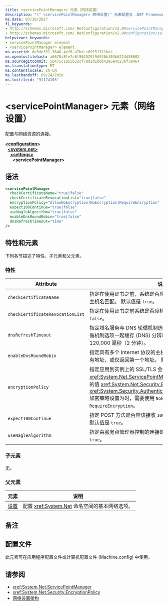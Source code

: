```yaml
---
title: <servicePointManager> 元素（网络设置）
description: "\" <servicePointManager> 网络设置\" 元素配置与 .NET Framework 中的网络资源选项的连接。"
ms.date: 03/30/2017
f1_keywords:
- http://schemas.microsoft.com/.NetConfiguration/v2.0#servicePointManager
- http://schemas.microsoft.com/.NetConfiguration/v2.0#configuration/system.net/settings/servicePointManager
helpviewer_keywords:
- servicePointManager element
- <servicePointManager> element
ms.assetid: 6e5def51-3646-4ef6-a7bd-c69151321bec
ms.openlocfilehash: a6678a8fe7c6f962529f9d946b103b6224d58602
ms.sourcegitcommit: 5b475c1855b32cf78d2d1bbb4295e4c236f39464
ms.translationtype: MT
ms.contentlocale: zh-CN
ms.lasthandoff: 09/24/2020
ms.locfileid: "91174103"
---
```

# <a name="servicepointmanager-element-network-settings"></a>\<servicePointManager> 元素（网络设置）

配置与网络资源的连接。  

[**\<configuration>**](../configuration-element.md)\
&nbsp;&nbsp;[**\<system.net>**](system-net-element-network-settings.md)\
&nbsp;&nbsp;&nbsp;&nbsp;[**\<settings>**](settings-element-network-settings.md)\
&nbsp;&nbsp;&nbsp;&nbsp;&nbsp;&nbsp;**\<servicePointManager>**

## <a name="syntax"></a>语法  
  
```xml  
<servicePointManager  
  checkCertificateName="true|false"  
  checkCertificateRevocationList="true|false"  
  encryptionPolicy="AllowNoEncryption|NoEncryption|RequireEncryption"  
  expect100Continue="true|false"  
  useNagleAlgorithm="true|false"  
  enableDnsRoundRobin="true|false"  
  dnsRefreshTimeout="time"  
/>  
```  
  
## <a name="attributes-and-elements"></a>特性和元素  

 下列各节描述了特性、子元素和父元素。  
  
### <a name="attributes"></a>特性  
  
|**Attribute**|**说明**|  
|-------------------|---------------------|  
|`checkCertificateName`|指定在使用证书之前，系统是否应验证证书上的名称是否与服务器主机名匹配。 默认值是 `true`。|  
|`checkCertificateRevocationList`|指定在使用证书之前系统是否应检查证书是否已吊销。 默认值是 `false`。|  
|`dnsRefreshTimeout`|指定域名服务与 DNS 轮循机制选项（以毫秒为单位）与 DNS 轮循机制选项一起缓存 (DNS) 分辨率的时间长度。 默认值是 120,000 毫秒（2 分钟）。|  
|`enableDnsRoundRobin`|指定具有多个 Internet 协议的主机名的 DNS 解析 (IP) 地址返回所有地址，或仅返回第一个地址。 默认值是 `false`。|  
|`encryptionPolicy`|指定应用到实例上的 SSL/TLS 会话的加密策略 <xref:System.Net.ServicePointManager> 。 可能的值等效于枚举的值 <xref:System.Net.Security.EncryptionPolicy> 。 <xref:System.Security.Authentication.CipherAlgorithmType.Null>加密策略设置为时，需要使用 `NoEncryption` 。 默认值是 `RequireEncryption`。|  
|`expect100Continue`|指定 POST 方法是否应该接收 `100-continue` 来自服务器的响应。 默认值是 `true`。|  
|`useNagleAlgorithm`|指定由服务点管理器控制的连接是否使用 Nagle 算法。 默认值是 `true`。|  
  
### <a name="child-elements"></a>子元素  

 无。  
  
### <a name="parent-elements"></a>父元素  
  
|**元素**|**说明**|  
|-----------------|---------------------|  
|[设置](settings-element-network-settings.md)|配置 <xref:System.Net> 命名空间的基本网络选项。|  
  
## <a name="remarks"></a>备注  
  
## <a name="configuration-files"></a>配置文件  

 此元素可在应用程序配置文件或计算机配置文件 (Machine.config) 中使用。  
  
## <a name="see-also"></a>请参阅

- <xref:System.Net.ServicePointManager>
- <xref:System.Net.Security.EncryptionPolicy>
- [网络设置架构](index.md)
